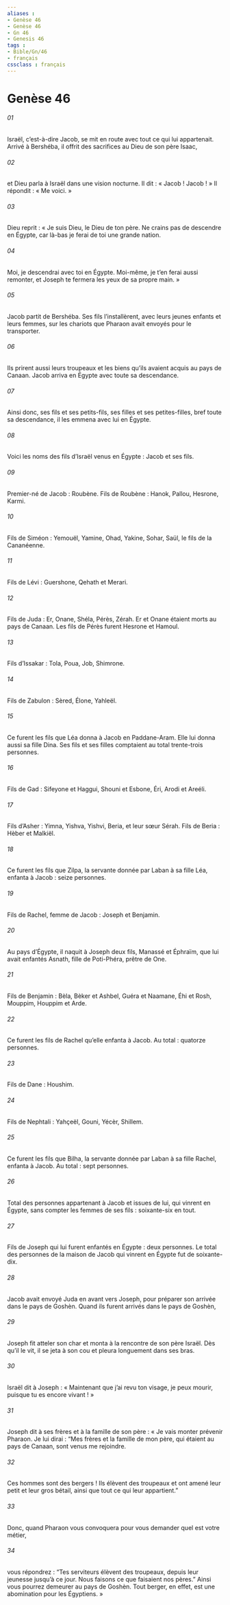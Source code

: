 ```yaml
---
aliases : 
- Genèse 46
- Genèse 46
- Gn 46
- Genesis 46
tags : 
- Bible/Gn/46
- français
cssclass : français
---
```


# Genèse 46

###### 01
Israël, c’est-à-dire Jacob, se mit en route avec tout ce qui lui appartenait. Arrivé à Bershéba, il offrit des sacrifices au Dieu de son père Isaac,
###### 02
et Dieu parla à Israël dans une vision nocturne. Il dit : « Jacob ! Jacob ! » Il répondit : « Me voici. »
###### 03
Dieu reprit : « Je suis Dieu, le Dieu de ton père. Ne crains pas de descendre en Égypte, car là-bas je ferai de toi une grande nation.
###### 04
Moi, je descendrai avec toi en Égypte. Moi-même, je t’en ferai aussi remonter, et Joseph te fermera les yeux de sa propre main. »
###### 05
Jacob partit de Bershéba. Ses fils l’installèrent, avec leurs jeunes enfants et leurs femmes, sur les chariots que Pharaon avait envoyés pour le transporter.
###### 06
Ils prirent aussi leurs troupeaux et les biens qu’ils avaient acquis au pays de Canaan. Jacob arriva en Égypte avec toute sa descendance.
###### 07
Ainsi donc, ses fils et ses petits-fils, ses filles et ses petites-filles, bref toute sa descendance, il les emmena avec lui en Égypte.
###### 08
Voici les noms des fils d’Israël venus en Égypte : Jacob et ses fils.
###### 09
Premier-né de Jacob : Roubène. Fils de Roubène : Hanok, Pallou, Hesrone, Karmi.
###### 10
Fils de Siméon : Yemouël, Yamine, Ohad, Yakine, Sohar, Saül, le fils de la Cananéenne.
###### 11
Fils de Lévi : Guershone, Qehath et Merari.
###### 12
Fils de Juda : Er, Onane, Shéla, Pérès, Zérah. Er et Onane étaient morts au pays de Canaan. Les fils de Pérès furent Hesrone et Hamoul.
###### 13
Fils d’Issakar : Tola, Poua, Job, Shimrone.
###### 14
Fils de Zabulon : Sèred, Élone, Yahleël.
###### 15
Ce furent les fils que Léa donna à Jacob en Paddane-Aram. Elle lui donna aussi sa fille Dina. Ses fils et ses filles comptaient au total trente-trois personnes.
###### 16
Fils de Gad : Sifeyone et Haggui, Shouni et Esbone, Éri, Arodi et Areéli.
###### 17
Fils d’Asher : Yimna, Yishva, Yishvi, Beria, et leur sœur Sérah. Fils de Beria : Hèber et Malkiël.
###### 18
Ce furent les fils que Zilpa, la servante donnée par Laban à sa fille Léa, enfanta à Jacob : seize personnes.
###### 19
Fils de Rachel, femme de Jacob : Joseph et Benjamin.
###### 20
Au pays d’Égypte, il naquit à Joseph deux fils, Manassé et Éphraïm, que lui avait enfantés Asnath, fille de Poti-Phéra, prêtre de One.
###### 21
Fils de Benjamin : Bèla, Bèker et Ashbel, Guéra et Naamane, Éhi et Rosh, Mouppim, Houppim et Arde.
###### 22
Ce furent les fils de Rachel qu’elle enfanta à Jacob. Au total : quatorze personnes.
###### 23
Fils de Dane : Houshim.
###### 24
Fils de Nephtali : Yahçeël, Gouni, Yécèr, Shillem.
###### 25
Ce furent les fils que Bilha, la servante donnée par Laban à sa fille Rachel, enfanta à Jacob. Au total : sept personnes.
###### 26
Total des personnes appartenant à Jacob et issues de lui, qui vinrent en Égypte, sans compter les femmes de ses fils : soixante-six en tout.
###### 27
Fils de Joseph qui lui furent enfantés en Égypte : deux personnes. Le total des personnes de la maison de Jacob qui vinrent en Égypte fut de soixante-dix.
###### 28
Jacob avait envoyé Juda en avant vers Joseph, pour préparer son arrivée dans le pays de Goshèn. Quand ils furent arrivés dans le pays de Goshèn,
###### 29
Joseph fit atteler son char et monta à la rencontre de son père Israël. Dès qu’il le vit, il se jeta à son cou et pleura longuement dans ses bras.
###### 30
Israël dit à Joseph : « Maintenant que j’ai revu ton visage, je peux mourir, puisque tu es encore vivant ! »
###### 31
Joseph dit à ses frères et à la famille de son père : « Je vais monter prévenir Pharaon. Je lui dirai : “Mes frères et la famille de mon père, qui étaient au pays de Canaan, sont venus me rejoindre.
###### 32
Ces hommes sont des bergers ! Ils élèvent des troupeaux et ont amené leur petit et leur gros bétail, ainsi que tout ce qui leur appartient.”
###### 33
Donc, quand Pharaon vous convoquera pour vous demander quel est votre métier,
###### 34
vous répondrez : “Tes serviteurs élèvent des troupeaux, depuis leur jeunesse jusqu’à ce jour. Nous faisons ce que faisaient nos pères.” Ainsi vous pourrez demeurer au pays de Goshèn. Tout berger, en effet, est une abomination pour les Égyptiens. »
